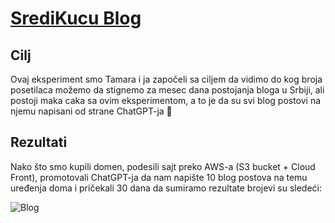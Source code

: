 # [SrediKucu Blog](https://sredikucu.rs/)

## Cilj

Ovaj eksperiment smo Tamara i ja započeli sa ciljem da vidimo do kog broja posetilaca možemo da stignemo za mesec dana postojanja bloga u Srbiji, ali postoji maka caka sa ovim eksperimentom, a to je da su svi blog postovi na njemu napisani od strane ChatGPT-ja 🤯

## Rezultati

Nako što smo kupili domen, podesili sajt preko AWS-a (S3 bucket + Cloud Front), promotovali ChatGPT-ja da nam napište 10 blog postova na temu uređenja doma i pričekali 30 dana da sumiramo rezultate brojevi su sledeći:

![Blog](https://github.com/UPocek/SrediKucu/blob/master/docs/screencapture-sredikucu-rs-2023-09-08-22_42_30.png)

